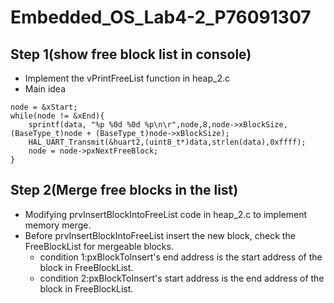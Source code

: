# Embedded_OS_Lab4-2_P76091307
## Step 1(show free block list in console)
* Implement the vPrintFreeList function in heap_2.c
* Main idea
```c=
node = &xStart;
while(node != &xEnd){
    sprintf(data, "%p %0d %0d %p\n\r",node,8,node->xBlockSize,(BaseType_t)node + (BaseType_t)node->xBlockSize);
    HAL_UART_Transmit(&huart2,(uint8_t*)data,strlen(data),0xffff);
    node = node->pxNextFreeBlock;
}
```
## Step 2(Merge free blocks in the list) 
* Modifying prvInsertBlockIntoFreeList code in heap_2.c to implement memory merge.
* Before prvInsertBlockIntoFreeList insert the new block, check the FreeBlockList for mergeable blocks.
    * condition 1:pxBlockToInsert's end address is the start address of  the block in FreeBlockList.
    * condition 2:pxBlockToInsert's start address is the end address of  the block in FreeBlockList.